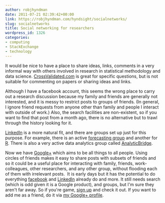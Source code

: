 ```yaml
---
author: robjhyndman
date: 2011-07-21 02:39:42+00:00
link: https://robjhyndman.com/hyndsight/socialnetworks/
slug: socialnetworks
title: Social networking for researchers
wordpress_id: 1326
categories:
- computing
- StackExchange
- technology
---
```


It would be nice to have a place to share ideas, links, comments in a very informal way with others involved in research in statistical methodology and data science. [CrossValidated.com](http://crossvalidated.com) is great for specific questions, but is not suitable for commenting on papers or sharing ideas and links.<!-- more -->

Although I have a facebook account, this seems the wrong place to carry out a research discussion because my family and friends are generally not interested, and it is messy to restrict posts to groups of friends. (In general, I ignore friend requests from anyone other than family and people I interact with outside of work.) Also, the search facilities are non-existent, so if you want to find that post from a month ago, there is no alternative but to trawl through the history looking for it.

[LinkedIn](http://www.linkedin.com) is a more natural fit, and there are groups set up just for this purpose. For example, there is an active [forecasting group](http://www.linkedin.com/groups?gid=81950) and another for [R](http://www.linkedin.com/groups?gid=77616). There is also a very active data analytics group called [AnalyticBridge](http://www.linkedin.com/groups/AnalyticBridge-58394).

Now we have [Google+](https://plus.google.com/) which aims to be all things to all people. Using circles of friends makes it easy to share posts with subsets of friends and so it could be a useful place for interacting with family, friends, work-colleagues, other researchers, and any other group, without flooding each of them with irrelevant posts.  It is early days but it has the potential to do everything [facebook](http://www.facebook.com) and [LinkedIn](http://www.linkedin.com) already do and more. It still needs search (which is odd given it is a Google product), and groups, but I'm sure they aren't far away. So if you're game, [sign up](http://plus.google.com) and check it out. If you want to add me as a friend, do it via [my Google+ profile](https://plus.google.com/112705804904207349062/).
